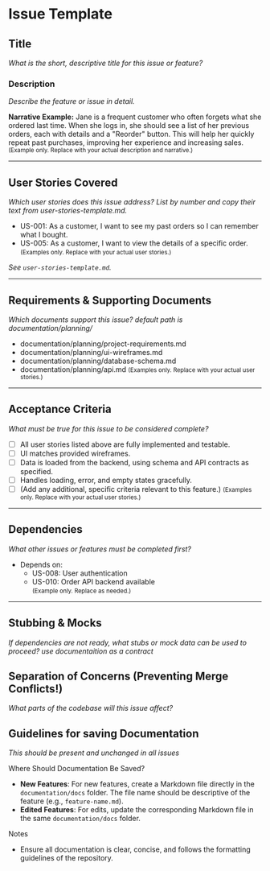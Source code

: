 # Issue Template

## Title
_What is the short, descriptive title for this issue or feature?_

### Description
_Describe the feature or issue in detail._

**Narrative Example:**
Jane is a frequent customer who often forgets what she ordered last time. When she logs in, she should see a list of her previous orders, each with details and a "Reorder" button. This will help her quickly repeat past purchases, improving her experience and increasing sales.
<small>(Example only. Replace with your actual description and narrative.)</small>

---

## User Stories Covered
_Which user stories does this issue address? List by number and copy their text from user-stories-template.md._

- US-001: As a customer, I want to see my past orders so I can remember what I bought.  
- US-005: As a customer, I want to view the details of a specific order.  
  <small>(Examples only. Replace with your actual user stories.)</small>

_See `user-stories-template.md`._

---

## Requirements & Supporting Documents
_Which documents support this issue? default path is documentation/planning/_
- documentation/planning/project-requirements.md
- documentation/planning/ui-wireframes.md
- documentation/planning/database-schema.md
- documentation/planning/api.md
  <small>(Examples only. Replace with your actual user stories.)</small>
---

## Acceptance Criteria
_What must be true for this issue to be considered complete?_
- [ ] All user stories listed above are fully implemented and testable.
- [ ] UI matches provided wireframes.
- [ ] Data is loaded from the backend, using schema and API contracts as specified.
- [ ] Handles loading, error, and empty states gracefully.
- [ ] (Add any additional, specific criteria relevant to this feature.)
  <small>(Examples only. Replace with your actual user stories.)</small>
---

## Dependencies
_What other issues or features must be completed first?_
- Depends on:
  - US-008: User authentication
  - US-010: Order API backend available  
    <small>(Example only. Replace as needed.)</small>

---

## Stubbing & Mocks
_If dependencies are not ready, what stubs or mock data can be used to proceed? use documentaition as a contract_


## Separation of Concerns (Preventing Merge Conflicts!)
_What parts of the codebase will this issue affect?_


## Guidelines for saving Documentation
_*This should be present and unchanged in all issues*_

Where Should Documentation Be Saved?
- **New Features**: For new features, create a Markdown file directly in the `documentation/docs` folder. The file name should be descriptive of the feature (e.g., `feature-name.md`).
- **Edited Features**: For edits, update the corresponding Markdown file in the same `documentation/docs` folder.

Notes
- Ensure all documentation is clear, concise, and follows the formatting guidelines of the repository.
